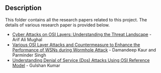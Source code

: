 ## Description

This folder contains all the research papers related to this project. The details of various research paper is provided below.

-  [Cyber Attacks on OSI Layers: Understanding the Threat Landscape](https://orcid.org/0009-0006-8460-8006) - Arif Ali Mughal
-  [Various OSI Layer Attacks and Countermeasure to Enhance the Performance of WSNs during Wormhole Attack](https://citeseerx.ist.psu.edu/document?repid=rep1&type=pdf&doi=b67469796cc7b90175544c45cc67ffa2593f677e) - Damandeep Kaur and Parminder Singh
-  [Understanding Denial of Service (Dos) Attacks Using OSI Reference Model](https://citeseerx.ist.psu.edu/document?repid=rep1&type=pdf&doi=933d50860c3f26bc88eb446b5399d6a5a2785405) - Gulshan Kumar
